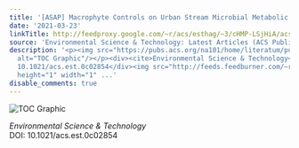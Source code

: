 ```yaml
---
title: '[ASAP] Macrophyte Controls on Urban Stream Microbial Metabolic Activity'
date: '2021-03-23'
linkTitle: http://feedproxy.google.com/~r/acs/esthag/~3/cHMP-LSjHiA/acs.est.0c02854
source: 'Environmental Science & Technology: Latest Articles (ACS Publications)'
description: '<p><img src="https://pubs.acs.org/na101/home/literatum/publisher/achs/journals/content/esthag/0/esthag.ahead-of-print/acs.est.0c02854/20210323/images/medium/es0c02854_0008.gif"
  alt="TOC Graphic"/></p><div><cite>Environmental Science & Technology</cite></div><div>DOI:
  10.1021/acs.est.0c02854</div><img src="http://feeds.feedburner.com/~r/acs/esthag/~4/cHMP-LSjHiA"
  height="1" width="1" ...'
disable_comments: true
---
```

<p><img src="https://pubs.acs.org/na101/home/literatum/publisher/achs/journals/content/esthag/0/esthag.ahead-of-print/acs.est.0c02854/20210323/images/medium/es0c02854_0008.gif" alt="TOC Graphic"/></p><div><cite>Environmental Science & Technology</cite></div><div>DOI: 10.1021/acs.est.0c02854</div><img src="http://feeds.feedburner.com/~r/acs/esthag/~4/cHMP-LSjHiA" height="1" width="1" ...